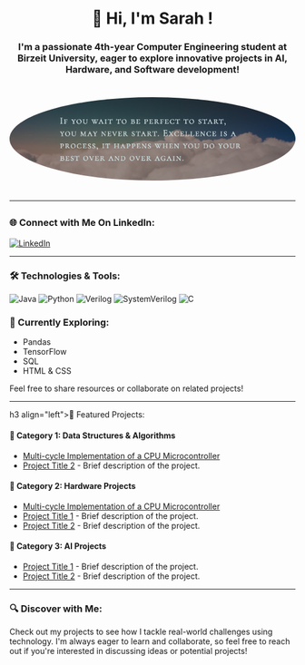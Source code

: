 <h1 align="center">👋 Hi, I'm Sarah !</h1>
<h3 align="center">I'm a passionate 4th-year Computer Engineering student at Birzeit University, eager to explore innovative projects in AI, Hardware, and Software development!</h3>

<h1 align="center"><img src="quote.png" alt="Profile Image" style="border-radius:50%; width: 100%;;"/>

---

<h3 align="left">🌐 Connect with Me On LinkedIn:</h3>
<p align="left">
  <a href="https://linkedin.com/in/www.linkedin.com/in/sarah-hassouneh-508301290" target="blank">
    <img align="center" src="https://raw.githubusercontent.com/rahuldkjain/github-profile-readme-generator/master/src/images/icons/Social/linked-in-alt.svg" alt="LinkedIn" height="30" width="40" />
  </a>
</p>

---
<h3 align="left">🛠️ Technologies & Tools:</h3>
<p align="left">
  <img src="https://img.shields.io/badge/Java-ED8B00?style=for-the-badge&logo=java&logoColor=white" alt="Java" />
  <img src="https://img.shields.io/badge/Python-3670A0?style=for-the-badge&logo=python&logoColor=ffdd54" alt="Python" />
  <img src="https://img.shields.io/badge/Verilog-007ACC?style=for-the-badge" alt="Verilog" />
  <img src="https://img.shields.io/badge/SystemVerilog-007ACC?style=for-the-badge" alt="SystemVerilog" />
  <img src="https://img.shields.io/badge/C-00599C?style=for-the-badge&logo=c&logoColor=white" alt="C" />
</p>

<h3 align="left">🧠 Currently Exploring:</h3>
<ul>
  <li>Pandas</li>
  <li>TensorFlow</li>
  <li>SQL</li>
  <li>HTML & CSS</li>
</ul>
<p>Feel free to share resources or collaborate on related projects!</p>
 
 ---
h3 align="left">🚀 Featured Projects:</h3>

<h4>🔧 Category 1: Data Structures & Algorithms</h4>
<ul>
    <li><a href="https://github.com/SarahYousefH/Multi-cycle-Implementation-of-a-CPU-Microcontroller">Multi-cycle Implementation of a CPU Microcontroller</a></li>
    <li><a href="link-to-your-dsa-project">Project Title 2</a> - Brief description of the project.</li>
</ul>

<h4>🔧 Category 2: Hardware Projects</h4>
<ul>
    <li><a href="https://github.com/SarahYousefH/Multi-cycle-Implementation-of-a-CPU-Microcontroller">Multi-cycle Implementation of a CPU Microcontroller</a></li>
    <li><a href="link-to-your-hardware-project">Project Title 1</a> - Brief description of the project.</li>
    <li><a href="link-to-your-hardware-project">Project Title 2</a> - Brief description of the project.</li>
</ul>

<h4>🔧 Category 3: AI Projects</h4>
<ul>
    <li><a href="link-to-your-ai-project">Project Title 1</a> - Brief description of the project.</li>
    <li><a href="link-to-your-ai-project">Project Title 2</a> - Brief description of the project.</li>
</ul>

---

<h3 align="left">🔍 Discover with Me:</h3>
<p>Check out my projects to see how I tackle real-world challenges using technology. I'm always eager to learn and collaborate, so feel free to reach out if you're interested in discussing ideas or potential projects!</p>
